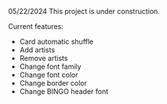 05/22/2024
This project is under construction.

Current features:
- Card automatic shuffle
- Add artists
- Remove artists
- Change font family
- Change font color
- Change border color
- Change BINGO header font
